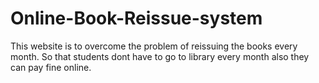 # Online-Book-Reissue-system
This website is to overcome the problem of reissuing the books every month.
So that students dont have to go to library every month also they can pay fine online.
